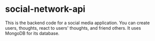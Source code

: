 # social-network-api

This is the backend code for a social media application. You can create users, thoughts, react to users' thoughts, and friend others. It uses MongoDB for its database.